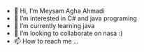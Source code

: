 - 👋 Hi, I’m Meysam Agha Ahmadi
- 👀 I’m interested in C# and java programing
- 🌱 I’m currently learning java
- 💞️ I’m looking to collaborate on nasa :)
- 📫 How to reach me ...

<!---
Meysam551/Meysam551 is a ✨ special ✨ repository because its `README.md` (this file) appears on your GitHub profile.
You can click the Preview link to take a look at your changes.
--->
